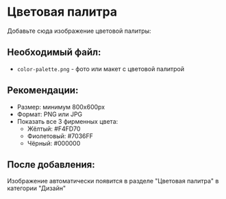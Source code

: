 # Цветовая палитра

Добавьте сюда изображение цветовой палитры:

## Необходимый файл:
- `color-palette.png` - фото или макет с цветовой палитрой

## Рекомендации:
- Размер: минимум 800x600px
- Формат: PNG или JPG
- Показать все 3 фирменных цвета:
  - Жёлтый: #F4FD70
  - Фиолетовый: #7036FF  
  - Чёрный: #000000

## После добавления:
Изображение автоматически появится в разделе "Цветовая палитра" в категории "Дизайн"
